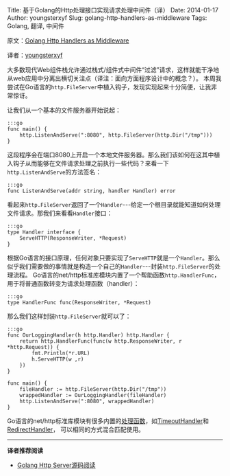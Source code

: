 Title: 基于Golang的Http处理接口实现请求处理中间件（译）
Date: 2014-01-17
Author: youngsterxyf
Slug: golang-http-handlers-as-middleware
Tags: Golang, 翻译, 中间件

原文：[Golang Http Handlers as Middleware](http://capotej.com/blog/2013/10/07/golang-http-handlers-as-middleware/)

译者：[youngsterxyf](https://github.com/youngsterxyf)


大多数现代Web组件栈允许通过栈式/组件式中间件“过滤”请求，这样就能干净地从web应用中分离出横切关注点（译注：面向方面程序设计中的概念？）。
本周我尝试在Go语言的`http.FileServer`中植入钩子，发现实现起来十分简便，让我非常惊讶。

让我们从一个基本的文件服务器开始说起：

    :::go
    func main() {
        http.ListenAndServe(":8080", http.FileServer(http.Dir("/tmp")))
    }


这段程序会在端口8080上开启一个本地文件服务器。那么我们该如何在这其中植入钩子从而能够在文件请求处理之前执行一些代码？来看一下`http.ListenAndServe`的方法签名：

    :::go
    func ListenAndServe(addr string, handler Handler) error


看起来`http.FileServer`返回了一个`Handler`---给定一个根目录就能知道如何处理文件请求。那我们来看看`Handler`接口：

    :::go
    type Handler interface {
        ServeHTTP(ResponseWriter, *Request)
    }


根据Go语言的接口原理，任何对象只要实现了`ServeHTTP`就是一个`Handler`。那么似乎我们需要做的事情就是构造一个自己的`Handler`---封装`http.FileServer`的处理流程。
Go语言的net/http标准库模块内置了一个帮助函数`http.HandlerFunc`，用于将普通函数转变为请求处理函数（handler）：

    :::go
    type HandlerFunc func(ResponseWriter, *Request)


那么我们这样封装`http.FileServer`就可以了：

    :::go
    func OurLoggingHandler(h http.Handler) http.Handler {
        return http.HandlerFunc(func(w http.ResponseWriter, r *http.Request)) {
            fmt.Println(*r.URL)
            h.ServeHTTP(w ,r)
        })
    }

    func main() {
        fileHandler := http.FileServer(http.Dir("/tmp"))
        wrappedHandler := OurLoggingHandler(fileHandler)
        http.ListenAndServe(":8080", wrappedHandler)
    }


Go语言的net/http标准库模块有很多内置的[处理函数](http://golang.org/pkg/net/http/#Handler)，如[TimeoutHandler](http://golang.org/pkg/net/http/#TimeoutHandler)和[RedirectHandler](http://golang.org/pkg/net/http/#RedirectHandler)，
可以相同的方式混合匹配使用。

------

**译者推荐阅读**

- [Golang Http Server源码阅读](http://www.cnblogs.com/yjf512/archive/2012/08/22/2650873.html)